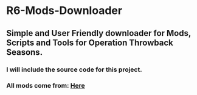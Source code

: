 # R6-Mods-Downloader
## Simple and User Friendly downloader for Mods, Scripts and Tools for Operation Throwback Seasons. 


### I will include the source code for this project.


### All mods come from: [Here](https://github.com/The-Chilliest-Willy-Ever/R6-Downloader-Repo)
